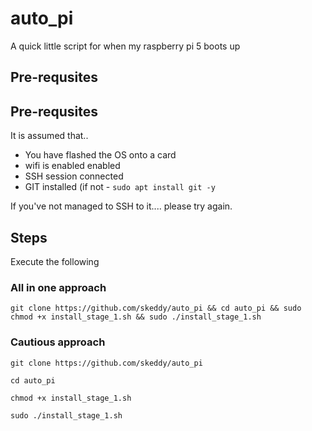 # auto_pi
A quick little script for when my raspberry pi 5 boots up

## Pre-requsites
## Pre-requsites
It is assumed that..

* You have flashed the OS onto a card
* wifi is enabled enabled
* SSH session connected
* GIT installed (if not - ```sudo apt install git -y```

If you've not managed to SSH to it.... please try again.

## Steps
Execute the following

### All in one approach
```git clone https://github.com/skeddy/auto_pi && cd auto_pi && sudo chmod +x install_stage_1.sh && sudo ./install_stage_1.sh```

### Cautious approach
```git clone https://github.com/skeddy/auto_pi```

```cd auto_pi```

```chmod +x install_stage_1.sh```

```sudo ./install_stage_1.sh```
